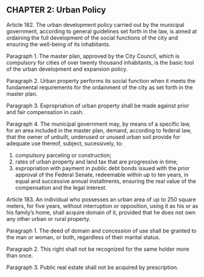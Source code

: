 ## CHAPTER 2: Urban Policy

Article 182.  The urban development policy carried out by the municipal government, according to general guidelines set forth in the law, is aimed at ordaining the full development of the social functions of the city and ensuring the well-being of its inhabitants.

Paragraph 1. The master plan, approved by the City Council, which is compulsory for cities of over twenty thousand inhabitants, is the basic tool of the urban development and expansion policy.

Paragraph 2. Urban property performs its social function when it meets the fundamental requirements for the ordainment of the city as set forth in the master plan.

Paragraph 3. Expropriation of urban property shall be made against prior and fair compensation in cash.

Paragraph 4. The municipal government may, by means of a specific law, for an area included in the master plan, demand, according to federal law, that the owner of unbuilt, underused or unused urban soil provide for adequate use thereof, subject, sucessively, to:
1. compulsory parceling or construction;
2.  rates of urban property and land tax that are progressive in time;
3.   expropriation with payment in public debt bonds issued with the prior
approval of the Federal Senate, redeemable within up to ten years, in equal and successive
annual installments, ensuring the real value of the compensation and the legal interest.

Article 183.  An individual who possesses an urban area of up to 250 square meters, for five years, without interruption or opposition, using it as his or as his family’s home, shall acquire domain of it, provided that he does not own any other urban or rural property.

Paragraph 1. The deed of domain and concession of use shall be granted to the man or woman, or both, regardless of their marital status.

Paragraph 2. This right shall not be recognized for the same holder more than once.

Paragraph 3. Public real estate shall not be acquired by prescription.

